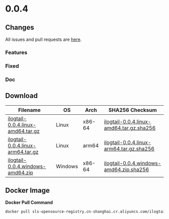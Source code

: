 # 0.0.4

## Changes

All issues and pull requests are [here](https://github.com/alibaba/ilogtail/milestone/1).

### Features


### Fixed


### Doc


## Download

| **Filename** | **OS** | **Arch** | **SHA256 Checksum** |
|  ----  | ----  | ----  | ----  |
|[ilogtail-0.0.4.linux-amd64.tar.gz](https://ilogtail-community-edition.oss-cn-shanghai.aliyuncs.com/0.0.4/ilogtail-0.0.4.linux-amd64.tar.gz)|Linux|x86-64|[ilogtail-0.0.4.linux-amd64.tar.gz.sha256](https://ilogtail-community-edition.oss-cn-shanghai.aliyuncs.com/0.0.4/ilogtail-0.0.4.linux-amd64.tar.gz.sha256)|
|[ilogtail-0.0.4.linux-arm64.tar.gz](https://ilogtail-community-edition.oss-cn-shanghai.aliyuncs.com/0.0.4/ilogtail-0.0.4.linux-arm64.tar.gz)|Linux|arm64|[ilogtail-0.0.4.linux-arm64.tar.gz.sha256](https://ilogtail-community-edition.oss-cn-shanghai.aliyuncs.com/0.0.4/ilogtail-0.0.4.linux-arm64.tar.gz.sha256)|
|[ilogtail-0.0.4.windows-amd64.zip](https://ilogtail-community-edition.oss-cn-shanghai.aliyuncs.com/0.0.4/ilogtail-0.0.4.windows-amd64.zip)|Windows|x86-64|[ilogtail-0.0.4.windows-amd64.zip.sha256](https://ilogtail-community-edition.oss-cn-shanghai.aliyuncs.com/0.0.4/ilogtail-0.0.4.windows-amd64.zip.sha256)|

## Docker Image

**Docker Pull Command**
``` bash
docker pull sls-opensource-registry.cn-shanghai.cr.aliyuncs.com/ilogtail-community-edition/ilogtail:0.0.4
```
